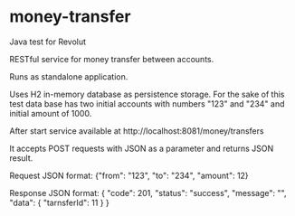 # money-transfer
Java test for Revolut

RESTful service for money transfer between accounts.

Runs as standalone application.

Uses H2 in-memory database as persistence storage.
For the sake of this test data base has two initial accounts with numbers "123" and "234" and initial amount of 1000.

After start service available at http://localhost:8081/money/transfers

It accepts POST requests with JSON as a parameter and returns JSON result.

Request JSON format: {"from": "123", "to": "234", "amount": 12}

Response JSON format: {
                          "code": 201,
                          "status": "success",
                          "message": "",
                          "data": {
                              "tarnsferId": 11
                          }
                      }
